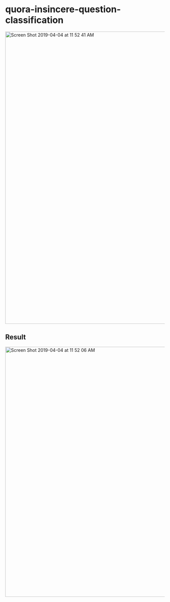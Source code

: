 # quora-insincere-question-classification

<img width="920" alt="Screen Shot 2019-04-04 at 11 52 41 AM" src="https://user-images.githubusercontent.com/32749721/55573723-4c9c2a80-56d0-11e9-8aa5-90d8374fd069.png">

## Result
<img width="787" alt="Screen Shot 2019-04-04 at 11 52 06 AM" src="https://user-images.githubusercontent.com/32749721/55573698-3ee6a500-56d0-11e9-9483-09278b95d602.png">
